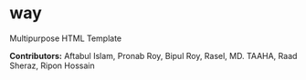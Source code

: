 # way
Multipurpose HTML Template

**Contributors:**
Aftabul Islam,
Pronab Roy,
Bipul Roy,
Rasel,
MD. TAAHA,
Raad Sheraz,
Ripon Hossain
